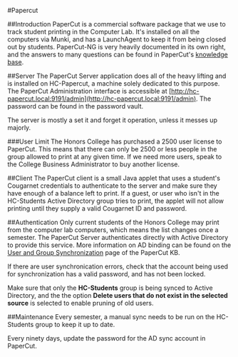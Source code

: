 #Papercut

##Introduction
PaperCut is a commercial software package that we use to track student printing in the Computer Lab. It's installed on all the computers via Munki, and has a LaunchAgent to keep it from being closed out by students. PaperCut-NG is very heavily documented in its own right, and the answers to many questions can be found in PaperCut's [knowledge base](http://www.papercut.com/kb/).


##Server
The PaperCut Server application does all of the heavy lifting and is installed on HC-Papercut, a machine solely dedicated to this purpose. The PaperCut Administration interface is accessible at [http://hc-papercut.local:9191/admin](http://hc-papercut.local:9191/admin). The password can be found in the password vault. 

The server is mostly a set it and forget it operation, unless it messes up majorly.

###User Limit
The Honors College has purchased a 2500 user license to PaperCut. This means that there can only be 2500 or less people in the group allowed to print at any given time. If we need more users, speak to the College Business Administrator to buy another license.

##Client
The PaperCut client is a small Java applet that uses a student's Cougarnet credentials to authenticate to the server and make sure they have enough of a balance left to print. If a guest, or user who isn't in the HC-Students Active Directory group tries to print, the applet will not allow printing until they supply a valid Cougarnet ID and password.

##Authentication
Only current students of the Honors College may print from the computer lab computers, which means the list changes once a semester. The PaperCut Server authenticates directly with Active Directory to provide this service. More information on AD binding can be found on the [User and Group Synchronization](http://www.papercut.com/products/ng/manual/ch-sys-mgmt-user-group-sync.html) page of the PaperCut KB. 

If there are user synchronication errors, check that the account being used for synchronization has a valid password, and has not been locked.

Make sure that only the **HC-Students** group is being synced to Active Directory, and the the option **Delete users that do not exist in the selected source** is selected to enable pruning of old users.

##Maintenance
Every semester, a manual sync needs to be run on the HC-Students group to keep it up to date.

Every ninety days, update the password for the AD sync account in PaperCut.

